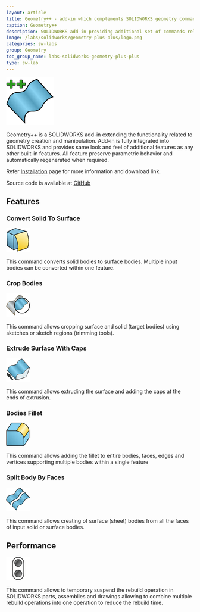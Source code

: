 ```yaml
---
layout: article
title: Geometry++ - add-in which complements SOLIDWORKS geometry commands
caption: Geometry++
description: SOLIDWORKS add-in providing additional set of commands related to geometry modifications and creation
image: /labs/solidworks/geometry-plus-plus/logo.png
categories: sw-labs
group: Geometry
toc_group_name: labs-solidworks-geometry-plus-plus
type: sw-lab
---
```

![Geometry++](logo.png)

Geometry++ is a SOLIDWORKS add-in extending the functionality related to geometry creation and manipulation. Add-in is fully integrated into SOLIDWORKS and provides same look and feel of additional features as any other built-in features. All feature preserve parametric behavior and automatically regenerated when required.

Refer [Installation](installation) page for more information and download link.

Source code is available at [GitHub](https://github.com/codestackdev/geometry-plus-plus)

## Features

### Convert Solid To Surface

![Convert Solid To Surface](/labs/solidworks/geometry-plus-plus/user-guide/convert-solid-to-surface/icon.png)

This command converts solid bodies to surface bodies. Multiple input bodies can be converted within one feature.

### Crop Bodies

![Crop Bodies](/labs/solidworks/geometry-plus-plus/user-guide/crop-bodies/icon.png)

This command allows cropping surface and solid (target bodies) using sketches or sketch regions (trimming tools).

### Extrude Surface With Caps

![Extrude Surface With Caps](/labs/solidworks/geometry-plus-plus/user-guide/extrude-surface-cap/icon.png)

This command allows extruding the surface and adding the caps at the ends of extrusion.

### Bodies Fillet

![Bodies Fillet](/labs/solidworks/geometry-plus-plus/user-guide/body-fillet/icon.png)

This command allows adding the fillet to entire bodies, faces, edges and vertices supporting multiple bodies within a single feature

### Split Body By Faces

![Split Body By Faces](/labs/solidworks/geometry-plus-plus/user-guide/split-body-by-faces/icon.png)

This command allows creating of surface (sheet) bodies from all the faces of input solid or surface bodies.

## Performance

![Suspend Rebuild](/labs/solidworks/geometry-plus-plus/user-guide/suspend-rebuild/icon.png)

This command allows to temporary suspend the rebuild operation in SOLIDWORKS parts, assemblies and drawings allowing to combine multiple rebuild operations into one operation to reduce the rebuild time.